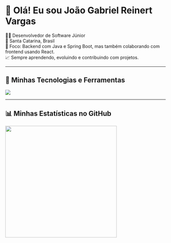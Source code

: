# 👋 Olá! Eu sou João Gabriel Reinert Vargas

🧑‍💻 Desenvolvedor de Software Júnior  
📍 Santa Catarina, Brasil  
🎯 Foco: Backend com Java e Spring Boot, mas também colaborando com frontend usando React.  
📈 Sempre aprendendo, evoluindo e contribuindo com projetos.

---

## 🧰 Minhas Tecnologias e Ferramentas
<p align="left"> <img src="https://skillicons.dev/icons?i=java,spring,react,html,css,js,mysql,postgres,docker,git,linux,figma,flutter" /> </p>

---

## 📊 Minhas Estatísticas no GitHub

<p align="left">
  <img src="https://github-readme-stats.vercel.app/api/top-langs/?username=vargxrz&layout=compact&theme=tokyonight&cache_seconds=60" width="350"/>
</p>
